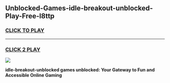 
## Unblocked-Games-idle-breakout-unblocked-Play-Free-l8ttp
<h3>
<a href="https://premium76.site?title=idle-breakout-unblocked&ref=09A">CLICK TO PLAY</a></h3>
<hr>

<h3>
<a href="https://premium76.site?title=idle-breakout-unblocked&ref=09A">CLICK 2 PLAY</a>
  
</h3>

<a href="https://premium76.site?title=idle-breakout-unblocked&ref=09A"><img src="https://clearcache.store/games.png"></a>


**idle-breakout-unblocked games unblocked: Your Gateway to Fun and Accessible Online Gaming**
